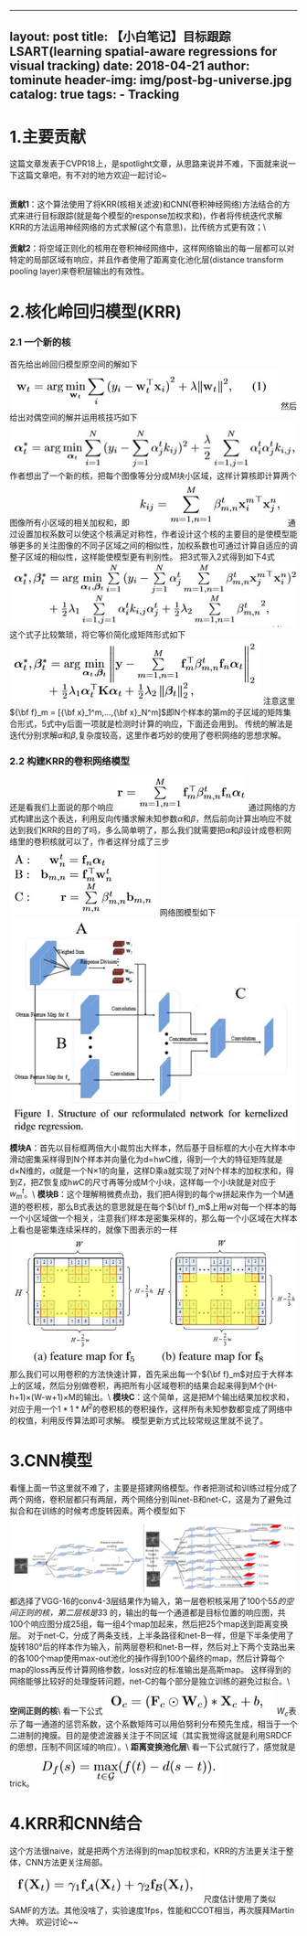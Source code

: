 ﻿
---
layout:     post
title:      【小白笔记】目标跟踪LSART(learning spatial-aware regressions for visual tracking)
date:       2018-04-21
author:     tominute
header-img: img/post-bg-universe.jpg
catalog: true
tags:
    - Tracking
---

# 1.主要贡献
这篇文章发表于CVPR18上，是spotlight文章，从思路来说并不难，下面就来说一下这篇文章吧，有不对的地方欢迎一起讨论~ 
 
<br />**贡献1**：这个算法使用了将KRR(核相关滤波)和CNN(卷积神经网络)方法结合的方式来进行目标跟踪(就是每个模型的response加权求和)，作者将传统迭代求解KRR的方法运用神经网络的方式求解(这个有意思)，比传统方式更有效；\\  
<br />**贡献2**：将空域正则化的核用在卷积神经网络中，这样网络输出的每一层都可以对特定的局部区域有响应，并且作者使用了距离变化池化层(distance transform pooling layer)来卷积层输出的有效性。
# 2.核化岭回归模型(KRR)
### 2.1 一个新的核

首先给出岭回归模型原空间的解如下
![1](/img/20180421/1.jpg)
然后给出对偶空间的解并运用核技巧如下
![2](/img/20180421/2.jpg)
作者想出了一个新的核，把每个图像等分分成M块小区域，这样计算核即计算两个图像所有小区域的相关加权和，即
![3](/img/20180421/3.jpg)
通过设置加权系数可以使这个核满足对称性，作者设计这个核的主要目的是使模型能够更多的关注图像的不同子区域之间的相似性，加权系数也可通过计算自适应的调整子区域的相似性，这样能使模型更有判别性。
把3式带入2式得到如下4式
![4](/img/20180421/4.jpg)
这个式子比较繁琐，将它等价简化成矩阵形式如下
![5](/img/20180421/5.jpg)
注意这里
${\bf f}_m = [{\bf x}_1^m,...,{\bf x}_N^m]$即N个样本的第m的子区域的矩阵集合形式，5式中y后面一项就是检测时计算的响应，下面还会用到。
传统的解法是迭代分别求解$\alpha$和$\beta$,复杂度较高，这里作者巧妙的使用了卷积网络的思想求解。


### 2.2 构建KRR的卷积网络模型
还是看我们上面说的那个响应
![6](/img/20180421/6.jpg)
通过网络的方式构建出这个表达，利用反向传播求解未知参数$\alpha$和$\beta$，然后前向计算出响应不就达到我们KRR的目的了吗，多么简单明了，那么我们就需要把$\alpha$和$\beta$设计成卷积网络里的卷积核就可以了，作者这样分成了三步
![7](/img/20180421/7.jpg)
网络图模型如下
![8](/img/20180421/8.jpg)
**模块A**：首先以目标框两倍大小裁剪出大样本，然后基于目标框的大小在大样本中滑动密集采样得到N个样本并向量化为d=h*w*C维，得到一个大的特征矩阵就是d×N维的，$\alpha$就是一个N×1的向量，这样D乘a就实现了对N个样本的加权求和，得到Z，把Z恢复成h*w*C的尺寸再等分成M个小块，这样每一个小块就是对应于$w_m^t$。\\
**模块B**：这个理解稍微费点劲，我们把A得到的每个w拼起来作为一个M通道的卷积核，那么B式表达的意思就是在每个${\bf f}_m$上用w对每一个样本的每一个小区域做一个相关，注意我们样本是密集采样的，那么每一个小区域在大样本上看也是密集连续采样的，就像下图表示的一样
![9](/img/20180421/9.jpg)
那么我们可以用卷积的方法快速计算，首先采出每一个${\bf f}_m$对应于大样本上的区域，然后分别做卷积，再把所有小区域卷积的结果合起来得到M个(H-h+1)×(W-w+1)×M的输出。\\
**模块C**：这个简单，这是把M个输出结果加权求和，对应于用一个$1*1*M^2$的卷积核的卷积操作，这样所有未知参数都变成了网络中的权值，利用反传算法即可求解。
模型更新方式比较常规这里就不说了。


# 3.CNN模型
看懂上面一节这里就不难了，主要是搭建网络模型。作者把测试和训练过程分成了两个网络，卷积层都只有两层，两个网络分别叫net-B和net-C，这是为了避免过拟合和在训练的时候考虑旋转因素。两个模型如下
![10](/img/20180421/10.jpg)
都选择了VGG-16的conv4-3层结果作为输入，第一层卷积核采用了100个5*5的空间正则的核，第二层核是3*3 的，输出的每一个通道都是目标位置的响应图，共100个响应图分成25组，每一组4个map加起来，然后把25个map送到距离变换层。
对于net-C，分成了两条支线，上半条路径和net-B一样，但是下半条使用了旋转180°后的样本作为输入，前两层卷积和net-B一样，然后对上下两个支路出来的各100个map使用max-out池化的操作得到100个最终的map，然后计算每个map的loss再反传计算网络参数，loss对应的标准输出是高斯map。
这样得到的网络能够比较好的处理旋转问题，net-C的每个部分是独立训练的避免过拟合。\\
**空间正则的核**\\
看一下公式
![11](/img/20180421/11.jpg)
$W_c$表示了每一通道的惩罚系数，这个系数矩阵可以用伯努利分布预先生成，相当于一个二进制的掩膜。目的是使滤波器关注于不同区域（其实我觉得这就是利用SRDCF的思想，压制不同区域的响应）。\\
**距离变换池化层**\\
看一下公式就行了，感觉就是trick。
![12](/img/20180421/12.jpg)

# 4.KRR和CNN结合
这个方法很naive，就是把两个方法得到的map加权求和，KRR的方法更关注于整体，CNN方法更关注局部。
![13](/img/20180421/13.jpg)
尺度估计使用了类似SAMF的方法。其他没啥了，实验速度1fps，性能和CCOT相当，再次膜拜Martin大神。
欢迎讨论~~
